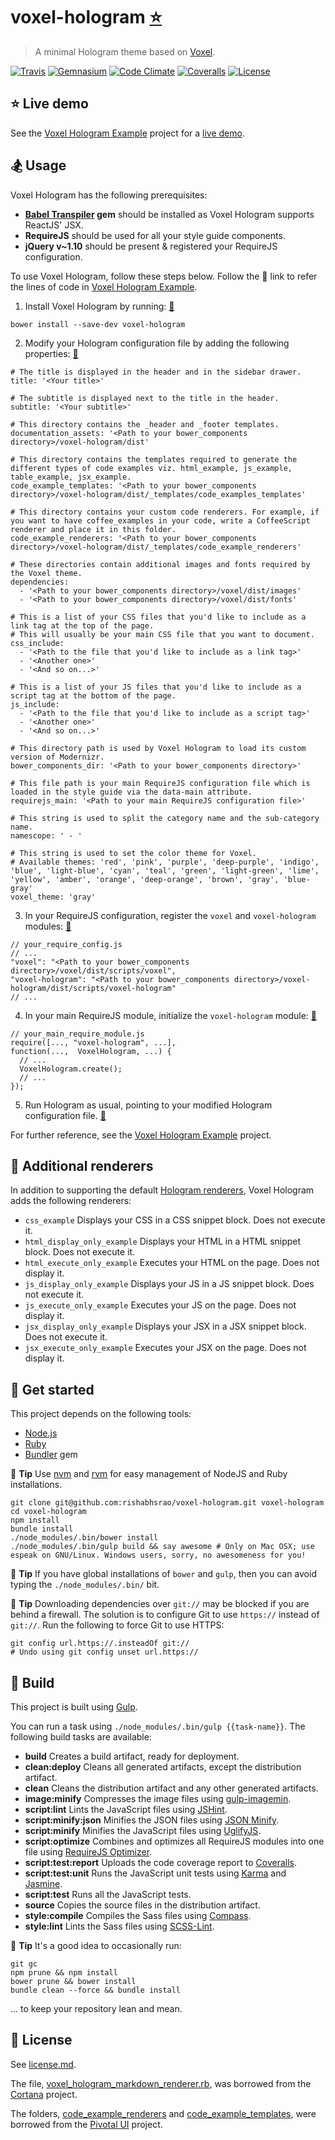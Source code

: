 # voxel-hologram [:star:](http://voxel-hologram-example-rsr.herokuapp.com/dist/docs)

> A minimal Hologram theme based on [Voxel](https://github.com/rishabhsrao/voxel).

[![Travis](https://img.shields.io/travis/rishabhsrao/voxel-hologram.svg?style=flat-square "Build status")](https://travis-ci.org/rishabhsrao/voxel-hologram)
[![Gemnasium](https://img.shields.io/gemnasium/rishabhsrao/voxel-hologram.svg?style=flat-square "Dependency status")](https://gemnasium.com/rishabhsrao/voxel-hologram)
[![Code Climate](https://img.shields.io/codeclimate/github/rishabhsrao/voxel-hologram.svg?style=flat-square "Code Climate status")](https://codeclimate.com/github/rishabhsrao/voxel-hologram)
[![Coveralls](https://img.shields.io/coveralls/rishabhsrao/voxel-hologram.svg?style=flat-square "Test coverage status")](https://coveralls.io/r/rishabhsrao/voxel-hologram)
[![License](https://img.shields.io/badge/license-MIT-blue.svg?style=flat-square)](license.md)


## :star: Live demo

See the [Voxel Hologram Example](https://github.com/rishabhsrao/voxel-hologram-example) project for a [live demo](http://voxel-hologram-example-rsr.herokuapp.com/dist/docs).


## :snowboarder: Usage

Voxel Hologram has the following prerequisites:

* **[Babel Transpiler](https://rubygems.org/gems/babel-transpiler) gem** should be installed as Voxel Hologram supports ReactJS' JSX.
* **RequireJS** should be used for all your style guide components.
* **jQuery v~1.10** should be present & registered your RequireJS configuration.

To use Voxel Hologram, follow these steps below. Follow the :flashlight: link to refer the lines of code in [Voxel Hologram Example](https://github.com/rishabhsrao/voxel-hologram-example).

1. Install Voxel Hologram by running: [:flashlight:](https://github.com/rishabhsrao/voxel-hologram-example/blob/master/bower.json#L20)

  ```
  bower install --save-dev voxel-hologram
  ```

2. Modify your Hologram configuration file by adding the following properties: [:flashlight:](https://github.com/rishabhsrao/voxel-hologram-example/blob/master/.hologramrc)

  ```
  # The title is displayed in the header and in the sidebar drawer.
  title: '<Your title>'

  # The subtitle is displayed next to the title in the header.
  subtitle: '<Your subtitle>'

  # This directory contains the _header and _footer templates.
  documentation_assets: '<Path to your bower_components directory>/voxel-hologram/dist'

  # This directory contains the templates required to generate the different types of code examples viz. html_example, js_example, table_example, jsx_example.
  code_example_templates: '<Path to your bower_components directory>/voxel-hologram/dist/_templates/code_examples_templates'

  # This directory contains your custom code renderers. For example, if you want to have coffee_examples in your code, write a CoffeeScript renderer and place it in this folder.
  code_example_renderers: '<Path to your bower_components directory>/voxel-hologram/dist/_templates/code_example_renderers'

  # These directories contain additional images and fonts required by the Voxel theme.
  dependencies:
    - '<Path to your bower_components directory>/voxel/dist/images'
    - '<Path to your bower_components directory>/voxel/dist/fonts'

  # This is a list of your CSS files that you'd like to include as a link tag at the top of the page.
  # This will usually be your main CSS file that you want to document.
  css_include:
    - '<Path to the file that you'd like to include as a link tag>'
    - '<Another one>'
    - '<And so on...>'

  # This is a list of your JS files that you'd like to include as a script tag at the bottom of the page.
  js_include:
    - '<Path to the file that you'd like to include as a script tag>'
    - '<Another one>'
    - '<And so on...>'

  # This directory path is used by Voxel Hologram to load its custom version of Modernizr.
  bower_components_dir: '<Path to your bower_components directory>'

  # This file path is your main RequireJS configuration file which is loaded in the style guide via the data-main attribute.
  requirejs_main: '<Path to your main RequireJS configuration file>'

  # This string is used to split the category name and the sub-category name.
  namescope: ' - '

  # This string is used to set the color theme for Voxel.
  # Available themes: 'red', 'pink', 'purple', 'deep-purple', 'indigo', 'blue', 'light-blue', 'cyan', 'teal', 'green', 'light-green', 'lime', 'yellow', 'amber', 'orange', 'deep-orange', 'brown', 'gray', 'blue-gray'
  voxel_theme: 'gray'
  ```

3. In your RequireJS configuration, register the `voxel` and `voxel-hologram` modules: [:flashlight:](https://github.com/rishabhsrao/voxel-hologram-example/blob/master/app/scripts/main.js#L5-L6)

  ```
  // your_require_config.js
  // ...
  "voxel": "<Path to your bower_components directory>/voxel/dist/scripts/voxel",
  "voxel-hologram": "<Path to your bower_components directory>/voxel-hologram/dist/scripts/voxel-hologram"
  // ...
  ```

4. In your main RequireJS module, initialize the `voxel-hologram` module: [:flashlight:](https://github.com/rishabhsrao/voxel-hologram-example/blob/master/app/scripts/voxel-hologram-example.js#L52)

  ```
  // your_main_require_module.js
  require([..., "voxel-hologram", ...],
  function(...,  VoxelHologram, ...) {
    // ...
    VoxelHologram.create();
    // ...
  });
  ```

5. Run Hologram as usual, pointing to your modified Hologram configuration file. [:flashlight:](https://github.com/rishabhsrao/voxel-hologram-example/blob/master/tasks/style-doc.js#L15-L19)

For further reference, see the [Voxel Hologram Example](https://github.com/rishabhsrao/voxel-hologram-example) project.


## :leaves: Additional renderers

In addition to supporting the default [Hologram renderers](https://github.com/trulia/hologram#custom-code-example-renderers), Voxel Hologram adds the following renderers:

* `css_example` Displays your CSS in a CSS snippet block. Does not execute it.
* `html_display_only_example` Displays your HTML in a HTML snippet block. Does not execute it.
* `html_execute_only_example` Executes your HTML on the page. Does not display it.
* `js_display_only_example` Displays your JS in a JS snippet block. Does not execute it.
* `js_execute_only_example` Executes your JS on the page. Does not display it.
* `jsx_display_only_example` Displays your JSX in a JSX snippet block. Does not execute it.
* `jsx_execute_only_example` Executes your JSX on the page. Does not display it.


## :rowboat: Get started

This project depends on the following tools:

* [Node.js](http://nodejs.org)
* [Ruby](https://www.ruby-lang.org)
* [Bundler](http://bundler.io) gem

:tophat: **Tip** Use [nvm](https://github.com/creationix/nvm) and [rvm](http://rvm.io) for easy management of NodeJS and Ruby installations.

```
git clone git@github.com:rishabhsrao/voxel-hologram.git voxel-hologram
cd voxel-hologram
npm install
bundle install
./node_modules/.bin/bower install
./node_modules/.bin/gulp build && say awesome # Only on Mac OSX; use espeak on GNU/Linux. Windows users, sorry, no awesomeness for you!
```

:tophat: **Tip** If you have global installations of `bower` and `gulp`, then you can avoid typing the `./node_modules/.bin/` bit.

:tophat: **Tip** Downloading dependencies over `git://` may be blocked if you are behind a firewall. The solution is to configure Git to use `https://` instead of `git://`. Run the following to force Git to use HTTPS:

```
git config url.https://.insteadOf git://
# Undo using git config unset url.https://
```


## :nut_and_bolt: Build

This project is built using [Gulp](http://gulpjs.com).

You can run a task using `./node_modules/.bin/gulp {{task-name}}`. The following build tasks are available:

* **build** Creates a build artifact, ready for deployment.
* **clean:deploy** Cleans all generated artifacts, except the distribution artifact.
* **clean** Cleans the distribution artifact and any other generated artifacts.
* **image:minify** Compresses the image files using [gulp-imagemin](https://www.npmjs.com/package/gulp-imagemin).
* **script:lint** Lints the JavaScript files using [JSHint](https://github.com/jshint/jshint).
* **script:minify:json** Minifies the JSON files using [JSON Minify](https://www.npmjs.org/package/gulp-jsonminify).
* **script:minify** Minifies the JavaScript files using [UglifyJS](http://github.com/mishoo/UglifyJS).
* **script:optimize** Combines and optimizes all RequireJS modules into one file using [RequireJS Optimizer](http://requirejs.org/docs/optimization.html).
* **script:test:report** Uploads the code coverage report to [Coveralls](https://coveralls.io).
* **script:test:unit** Runs the JavaScript unit tests using [Karma](http://karma-runner.github.io) and [Jasmine](http://jasmine.github.io).
* **script:test** Runs all the JavaScript tests.
* **source** Copies the source files in the distribution artifact.
* **style:compile** Compiles the Sass files using [Compass](http://compass-style.org).
* **style:lint** Lints the Sass files using [SCSS-Lint](https://github.com/causes/scss-lint).

:tophat: **Tip** It's a good idea to occasionally run:

```
git gc
npm prune && npm install
bower prune && bower install
bundle clean --force && bundle install
```

... to keep your repository lean and mean.


## :scroll: License

See [license.md](license.md).

The file, [voxel_hologram_markdown_renderer.rb](app/_templates/voxel_hologram_markdown_renderer.rb), was borrowed from the [Cortana](https://github.com/Yago/Cortana) project.

The folders, [code_example_renderers](app/_templates/code_example_renderers) and [code_example_templates](app/_templates/code_example_templates), were borrowed from the [Pivotal UI](https://github.com/pivotal-cf/pivotal-ui) project.
